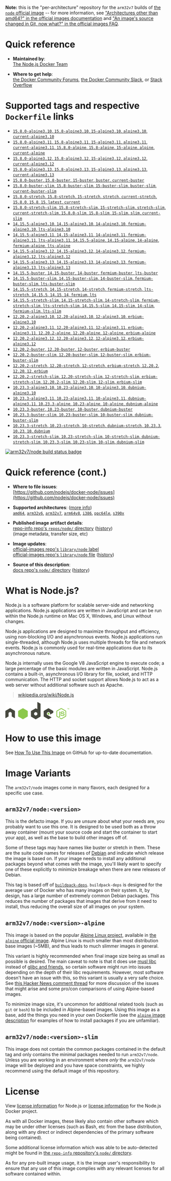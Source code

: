 <!--

********************************************************************************

WARNING:

    DO NOT EDIT "node/README.md"

    IT IS AUTO-GENERATED

    (from the other files in "node/" combined with a set of templates)

********************************************************************************

-->

**Note:** this is the "per-architecture" repository for the `arm32v7` builds of [the `node` official image](https://hub.docker.com/_/node) -- for more information, see ["Architectures other than amd64?" in the official images documentation](https://github.com/docker-library/official-images#architectures-other-than-amd64) and ["An image's source changed in Git, now what?" in the official images FAQ](https://github.com/docker-library/faq#an-images-source-changed-in-git-now-what).

# Quick reference

-	**Maintained by**:  
	[The Node.js Docker Team](https://github.com/nodejs/docker-node)

-	**Where to get help**:  
	[the Docker Community Forums](https://forums.docker.com/), [the Docker Community Slack](https://dockr.ly/slack), or [Stack Overflow](https://stackoverflow.com/search?tab=newest&q=docker)

# Supported tags and respective `Dockerfile` links

-	[`15.8.0-alpine3.10`, `15.8-alpine3.10`, `15-alpine3.10`, `alpine3.10`, `current-alpine3.10`](https://github.com/nodejs/docker-node/blob/4ab6ab7d06845aa950054ec5522fe8b81927bf05/15/alpine3.10/Dockerfile)
-	[`15.8.0-alpine3.11`, `15.8-alpine3.11`, `15-alpine3.11`, `alpine3.11`, `current-alpine3.11`, `15.8.0-alpine`, `15.8-alpine`, `15-alpine`, `alpine`, `current-alpine`](https://github.com/nodejs/docker-node/blob/4ab6ab7d06845aa950054ec5522fe8b81927bf05/15/alpine3.11/Dockerfile)
-	[`15.8.0-alpine3.12`, `15.8-alpine3.12`, `15-alpine3.12`, `alpine3.12`, `current-alpine3.12`](https://github.com/nodejs/docker-node/blob/4ab6ab7d06845aa950054ec5522fe8b81927bf05/15/alpine3.12/Dockerfile)
-	[`15.8.0-alpine3.13`, `15.8-alpine3.13`, `15-alpine3.13`, `alpine3.13`, `current-alpine3.13`](https://github.com/nodejs/docker-node/blob/dbee85cde7c9d11d9df2d9305df4039942fc1ba9/15/alpine3.13/Dockerfile)
-	[`15.8.0-buster`, `15.8-buster`, `15-buster`, `buster`, `current-buster`](https://github.com/nodejs/docker-node/blob/4ab6ab7d06845aa950054ec5522fe8b81927bf05/15/buster/Dockerfile)
-	[`15.8.0-buster-slim`, `15.8-buster-slim`, `15-buster-slim`, `buster-slim`, `current-buster-slim`](https://github.com/nodejs/docker-node/blob/4ab6ab7d06845aa950054ec5522fe8b81927bf05/15/buster-slim/Dockerfile)
-	[`15.8.0-stretch`, `15.8-stretch`, `15-stretch`, `stretch`, `current-stretch`, `15.8.0`, `15.8`, `15`, `latest`, `current`](https://github.com/nodejs/docker-node/blob/4ab6ab7d06845aa950054ec5522fe8b81927bf05/15/stretch/Dockerfile)
-	[`15.8.0-stretch-slim`, `15.8-stretch-slim`, `15-stretch-slim`, `stretch-slim`, `current-stretch-slim`, `15.8.0-slim`, `15.8-slim`, `15-slim`, `slim`, `current-slim`](https://github.com/nodejs/docker-node/blob/4ab6ab7d06845aa950054ec5522fe8b81927bf05/15/stretch-slim/Dockerfile)
-	[`14.15.5-alpine3.10`, `14.15-alpine3.10`, `14-alpine3.10`, `fermium-alpine3.10`, `lts-alpine3.10`](https://github.com/nodejs/docker-node/blob/884bf23823005e9fba035ae34184222e030189db/14/alpine3.10/Dockerfile)
-	[`14.15.5-alpine3.11`, `14.15-alpine3.11`, `14-alpine3.11`, `fermium-alpine3.11`, `lts-alpine3.11`, `14.15.5-alpine`, `14.15-alpine`, `14-alpine`, `fermium-alpine`, `lts-alpine`](https://github.com/nodejs/docker-node/blob/884bf23823005e9fba035ae34184222e030189db/14/alpine3.11/Dockerfile)
-	[`14.15.5-alpine3.12`, `14.15-alpine3.12`, `14-alpine3.12`, `fermium-alpine3.12`, `lts-alpine3.12`](https://github.com/nodejs/docker-node/blob/884bf23823005e9fba035ae34184222e030189db/14/alpine3.12/Dockerfile)
-	[`14.15.5-alpine3.13`, `14.15-alpine3.13`, `14-alpine3.13`, `fermium-alpine3.13`, `lts-alpine3.13`](https://github.com/nodejs/docker-node/blob/dbee85cde7c9d11d9df2d9305df4039942fc1ba9/14/alpine3.13/Dockerfile)
-	[`14.15.5-buster`, `14.15-buster`, `14-buster`, `fermium-buster`, `lts-buster`](https://github.com/nodejs/docker-node/blob/884bf23823005e9fba035ae34184222e030189db/14/buster/Dockerfile)
-	[`14.15.5-buster-slim`, `14.15-buster-slim`, `14-buster-slim`, `fermium-buster-slim`, `lts-buster-slim`](https://github.com/nodejs/docker-node/blob/884bf23823005e9fba035ae34184222e030189db/14/buster-slim/Dockerfile)
-	[`14.15.5-stretch`, `14.15-stretch`, `14-stretch`, `fermium-stretch`, `lts-stretch`, `14.15.5`, `14.15`, `14`, `fermium`, `lts`](https://github.com/nodejs/docker-node/blob/884bf23823005e9fba035ae34184222e030189db/14/stretch/Dockerfile)
-	[`14.15.5-stretch-slim`, `14.15-stretch-slim`, `14-stretch-slim`, `fermium-stretch-slim`, `lts-stretch-slim`, `14.15.5-slim`, `14.15-slim`, `14-slim`, `fermium-slim`, `lts-slim`](https://github.com/nodejs/docker-node/blob/884bf23823005e9fba035ae34184222e030189db/14/stretch-slim/Dockerfile)
-	[`12.20.2-alpine3.10`, `12.20-alpine3.10`, `12-alpine3.10`, `erbium-alpine3.10`](https://github.com/nodejs/docker-node/blob/dbee85cde7c9d11d9df2d9305df4039942fc1ba9/12/alpine3.10/Dockerfile)
-	[`12.20.2-alpine3.11`, `12.20-alpine3.11`, `12-alpine3.11`, `erbium-alpine3.11`, `12.20.2-alpine`, `12.20-alpine`, `12-alpine`, `erbium-alpine`](https://github.com/nodejs/docker-node/blob/dbee85cde7c9d11d9df2d9305df4039942fc1ba9/12/alpine3.11/Dockerfile)
-	[`12.20.2-alpine3.12`, `12.20-alpine3.12`, `12-alpine3.12`, `erbium-alpine3.12`](https://github.com/nodejs/docker-node/blob/dbee85cde7c9d11d9df2d9305df4039942fc1ba9/12/alpine3.12/Dockerfile)
-	[`12.20.2-buster`, `12.20-buster`, `12-buster`, `erbium-buster`](https://github.com/nodejs/docker-node/blob/dbee85cde7c9d11d9df2d9305df4039942fc1ba9/12/buster/Dockerfile)
-	[`12.20.2-buster-slim`, `12.20-buster-slim`, `12-buster-slim`, `erbium-buster-slim`](https://github.com/nodejs/docker-node/blob/dbee85cde7c9d11d9df2d9305df4039942fc1ba9/12/buster-slim/Dockerfile)
-	[`12.20.2-stretch`, `12.20-stretch`, `12-stretch`, `erbium-stretch`, `12.20.2`, `12.20`, `12`, `erbium`](https://github.com/nodejs/docker-node/blob/dbee85cde7c9d11d9df2d9305df4039942fc1ba9/12/stretch/Dockerfile)
-	[`12.20.2-stretch-slim`, `12.20-stretch-slim`, `12-stretch-slim`, `erbium-stretch-slim`, `12.20.2-slim`, `12.20-slim`, `12-slim`, `erbium-slim`](https://github.com/nodejs/docker-node/blob/dbee85cde7c9d11d9df2d9305df4039942fc1ba9/12/stretch-slim/Dockerfile)
-	[`10.23.3-alpine3.10`, `10.23-alpine3.10`, `10-alpine3.10`, `dubnium-alpine3.10`](https://github.com/nodejs/docker-node/blob/dbee85cde7c9d11d9df2d9305df4039942fc1ba9/10/alpine3.10/Dockerfile)
-	[`10.23.3-alpine3.11`, `10.23-alpine3.11`, `10-alpine3.11`, `dubnium-alpine3.11`, `10.23.3-alpine`, `10.23-alpine`, `10-alpine`, `dubnium-alpine`](https://github.com/nodejs/docker-node/blob/dbee85cde7c9d11d9df2d9305df4039942fc1ba9/10/alpine3.11/Dockerfile)
-	[`10.23.3-buster`, `10.23-buster`, `10-buster`, `dubnium-buster`](https://github.com/nodejs/docker-node/blob/dbee85cde7c9d11d9df2d9305df4039942fc1ba9/10/buster/Dockerfile)
-	[`10.23.3-buster-slim`, `10.23-buster-slim`, `10-buster-slim`, `dubnium-buster-slim`](https://github.com/nodejs/docker-node/blob/dbee85cde7c9d11d9df2d9305df4039942fc1ba9/10/buster-slim/Dockerfile)
-	[`10.23.3-stretch`, `10.23-stretch`, `10-stretch`, `dubnium-stretch`, `10.23.3`, `10.23`, `10`, `dubnium`](https://github.com/nodejs/docker-node/blob/dbee85cde7c9d11d9df2d9305df4039942fc1ba9/10/stretch/Dockerfile)
-	[`10.23.3-stretch-slim`, `10.23-stretch-slim`, `10-stretch-slim`, `dubnium-stretch-slim`, `10.23.3-slim`, `10.23-slim`, `10-slim`, `dubnium-slim`](https://github.com/nodejs/docker-node/blob/dbee85cde7c9d11d9df2d9305df4039942fc1ba9/10/stretch-slim/Dockerfile)

[![arm32v7/node build status badge](https://img.shields.io/jenkins/s/https/doi-janky.infosiftr.net/job/multiarch/job/arm32v7/job/node.svg?label=arm32v7/node%20%20build%20job)](https://doi-janky.infosiftr.net/job/multiarch/job/arm32v7/job/node/)

# Quick reference (cont.)

-	**Where to file issues**:  
	[https://github.com/nodejs/docker-node/issues](https://github.com/nodejs/docker-node/issues)

-	**Supported architectures**: ([more info](https://github.com/docker-library/official-images#architectures-other-than-amd64))  
	[`amd64`](https://hub.docker.com/r/amd64/node/), [`arm32v6`](https://hub.docker.com/r/arm32v6/node/), [`arm32v7`](https://hub.docker.com/r/arm32v7/node/), [`arm64v8`](https://hub.docker.com/r/arm64v8/node/), [`i386`](https://hub.docker.com/r/i386/node/), [`ppc64le`](https://hub.docker.com/r/ppc64le/node/), [`s390x`](https://hub.docker.com/r/s390x/node/)

-	**Published image artifact details**:  
	[repo-info repo's `repos/node/` directory](https://github.com/docker-library/repo-info/blob/master/repos/node) ([history](https://github.com/docker-library/repo-info/commits/master/repos/node))  
	(image metadata, transfer size, etc)

-	**Image updates**:  
	[official-images repo's `library/node` label](https://github.com/docker-library/official-images/issues?q=label%3Alibrary%2Fnode)  
	[official-images repo's `library/node` file](https://github.com/docker-library/official-images/blob/master/library/node) ([history](https://github.com/docker-library/official-images/commits/master/library/node))

-	**Source of this description**:  
	[docs repo's `node/` directory](https://github.com/docker-library/docs/tree/master/node) ([history](https://github.com/docker-library/docs/commits/master/node))

# What is Node.js?

Node.js is a software platform for scalable server-side and networking applications. Node.js applications are written in JavaScript and can be run within the Node.js runtime on Mac OS X, Windows, and Linux without changes.

Node.js applications are designed to maximize throughput and efficiency, using non-blocking I/O and asynchronous events. Node.js applications run single-threaded, although Node.js uses multiple threads for file and network events. Node.js is commonly used for real-time applications due to its asynchronous nature.

Node.js internally uses the Google V8 JavaScript engine to execute code; a large percentage of the basic modules are written in JavaScript. Node.js contains a built-in, asynchronous I/O library for file, socket, and HTTP communication. The HTTP and socket support allows Node.js to act as a web server without additional software such as Apache.

> [wikipedia.org/wiki/Node.js](https://en.wikipedia.org/wiki/Node.js)

![logo](https://raw.githubusercontent.com/docker-library/docs/01c12653951b2fe592c1f93a13b4e289ada0e3a1/node/logo.png)

# How to use this image

See [How To Use This Image](https://github.com/nodejs/docker-node/blob/master/README.md#how-to-use-this-image) on GitHub for up-to-date documentation.

# Image Variants

The `arm32v7/node` images come in many flavors, each designed for a specific use case.

## `arm32v7/node:<version>`

This is the defacto image. If you are unsure about what your needs are, you probably want to use this one. It is designed to be used both as a throw away container (mount your source code and start the container to start your app), as well as the base to build other images off of.

Some of these tags may have names like buster or stretch in them. These are the suite code names for releases of [Debian](https://wiki.debian.org/DebianReleases) and indicate which release the image is based on. If your image needs to install any additional packages beyond what comes with the image, you'll likely want to specify one of these explicitly to minimize breakage when there are new releases of Debian.

This tag is based off of [`buildpack-deps`](https://hub.docker.com/_/buildpack-deps/). `buildpack-deps` is designed for the average user of Docker who has many images on their system. It, by design, has a large number of extremely common Debian packages. This reduces the number of packages that images that derive from it need to install, thus reducing the overall size of all images on your system.

## `arm32v7/node:<version>-alpine`

This image is based on the popular [Alpine Linux project](https://alpinelinux.org), available in [the `alpine` official image](https://hub.docker.com/_/alpine). Alpine Linux is much smaller than most distribution base images (~5MB), and thus leads to much slimmer images in general.

This variant is highly recommended when final image size being as small as possible is desired. The main caveat to note is that it does use [musl libc](https://musl.libc.org) instead of [glibc and friends](https://www.etalabs.net/compare_libcs.html), so certain software might run into issues depending on the depth of their libc requirements. However, most software doesn't have an issue with this, so this variant is usually a very safe choice. See [this Hacker News comment thread](https://news.ycombinator.com/item?id=10782897) for more discussion of the issues that might arise and some pro/con comparisons of using Alpine-based images.

To minimize image size, it's uncommon for additional related tools (such as `git` or `bash`) to be included in Alpine-based images. Using this image as a base, add the things you need in your own Dockerfile (see the [`alpine` image description](https://hub.docker.com/_/alpine/) for examples of how to install packages if you are unfamiliar).

## `arm32v7/node:<version>-slim`

This image does not contain the common packages contained in the default tag and only contains the minimal packages needed to run `arm32v7/node`. Unless you are working in an environment where *only* the `arm32v7/node` image will be deployed and you have space constraints, we highly recommend using the default image of this repository.

# License

View [license information](https://github.com/nodejs/node/blob/master/LICENSE) for Node.js or [license information](https://github.com/nodejs/docker-node/blob/master/LICENSE) for the Node.js Docker project.

As with all Docker images, these likely also contain other software which may be under other licenses (such as Bash, etc from the base distribution, along with any direct or indirect dependencies of the primary software being contained).

Some additional license information which was able to be auto-detected might be found in [the `repo-info` repository's `node/` directory](https://github.com/docker-library/repo-info/tree/master/repos/node).

As for any pre-built image usage, it is the image user's responsibility to ensure that any use of this image complies with any relevant licenses for all software contained within.
